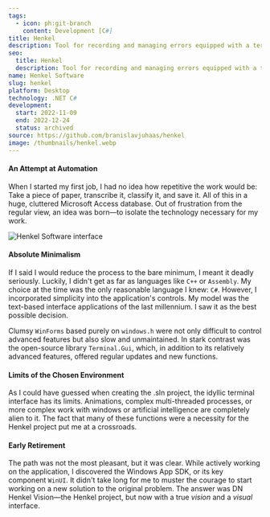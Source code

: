 ```yaml
---
tags:
  - icon: ph:git-branch
    content: Development [C#]
title: Henkel
description: Tool for recording and managing errors equipped with a terminal interface
seo:
  title: Henkel
  description: Tool for recording and managing errors equipped with a terminal interface
name: Henkel Software
slug: henkel
platform: Desktop
technology: .NET C#
development:
  start: 2022-11-09
  end: 2022-12-24
  status: archived
source: https://github.com/branislavjuhaas/henkel
image: /thumbnails/henkel.webp
---
```


#### An Attempt at Automation

When I started my first job, I had no idea how repetitive the work would be: Take a piece of paper, transcribe it, classify it, and save it. All of this in a huge, cluttered Microsoft Access database. Out of frustration from the regular view, an idea was born—to isolate the technology necessary for my work.

![Henkel Software interface](/portfolio/henkel.webp)

#### Absolute Minimalism

If I said I would reduce the process to the bare minimum, I meant it deadly seriously. Luckily, I didn't get as far as languages like `C++` or `Assembly`. My choice at the time was the only reasonable language I knew: `C#`. However, I incorporated simplicity into the application's controls. My model was the text-based interface applications of the last millennium. I saw it as the best possible decision.

Clumsy `WinForms` based purely on `windows.h` were not only difficult to control advanced features but also slow and unmaintained. In stark contrast was the open-source library `Terminal.Gui`, which, in addition to its relatively advanced features, offered regular updates and new functions.

#### Limits of the Chosen Environment

As I could have guessed when creating the .sln project, the idyllic terminal interface has its limits. Animations, complex multi-threaded processes, or more complex work with windows or artificial intelligence are completely alien to it. The fact that many of these functions were a necessity for the Henkel project put me at a crossroads.

#### Early Retirement

The path was not the most pleasant, but it was clear. While actively working on the application, I discovered the Windows App SDK, or its key component `WinUI`. It didn't take long for me to muster the courage to start working on a new solution to the original problem. The answer was DN Henkel Vision—the Henkel project, but now with a true *vision* and a *visual* interface.
